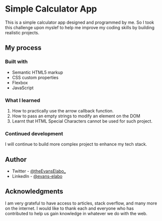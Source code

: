 # Simple Calculator App 

This is a simple calculator app designed and programmed by me. So I took this challenge upon myslef to help me improve my coding skills by building realistic projects.


## My process

### Built with

- Semantic HTML5 markup
- CSS custom properties
- Flexbox
- JavaScript



### What I learned

1. How to practically use the arrow callback function.
2. How to pass an empty strings to modify an element on the DOM
3. Learnt that HTML Special Characters cannot be used for such project.


### Continued development

I will continue to build more complex project to enhance my tech stack.


## Author

- Twitter - [@theEvansElabo_](https://www.twitter.com/theevanselabo_)
- LinkedIn - [@evans-elabo](https://www.linkedin.com/in/evans-elabo)


## Acknowledgments

I am very grateful to have access to articles, stack overflow, and many more on the internet. I would like to thank each and everyone who has contributed to help us gain knowledge in whatever we do with the web.